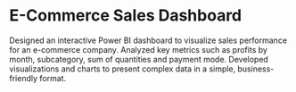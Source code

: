 # E-Commerce Sales Dashboard
Designed an interactive Power BI dashboard to visualize sales performance for an e-commerce company.
Analyzed key metrics such as profits by month, subcategory, sum of quantities and payment mode.
Developed visualizations and charts to present complex data in a simple, business-friendly format.
